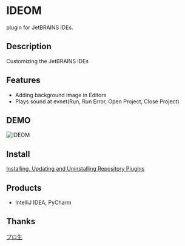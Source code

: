 IDEOM
==========
plugin for JetBRAINS IDEs.

## Description
Customizing the JetBRAINS IDEs

## Features
* Adding background image in Editors
* Plays sound at evnet(Run, Run Error, Open Project, Close Project)

## DEMO
![IDEOM](https://cloud.githubusercontent.com/assets/9996150/5455248/42f9ad50-857d-11e4-8517-ad98b659e02d.png)

## Install
[Installing, Updating and Uninstalling Repository Plugins](https://www.jetbrains.com/idea/help/installing-updating-and-uninstalling-repository-plugins.html)

## Products
* IntelliJ IDEA, PyCharm

## Thanks
[プロ生](http://pronama.azurewebsites.net/pronama/)